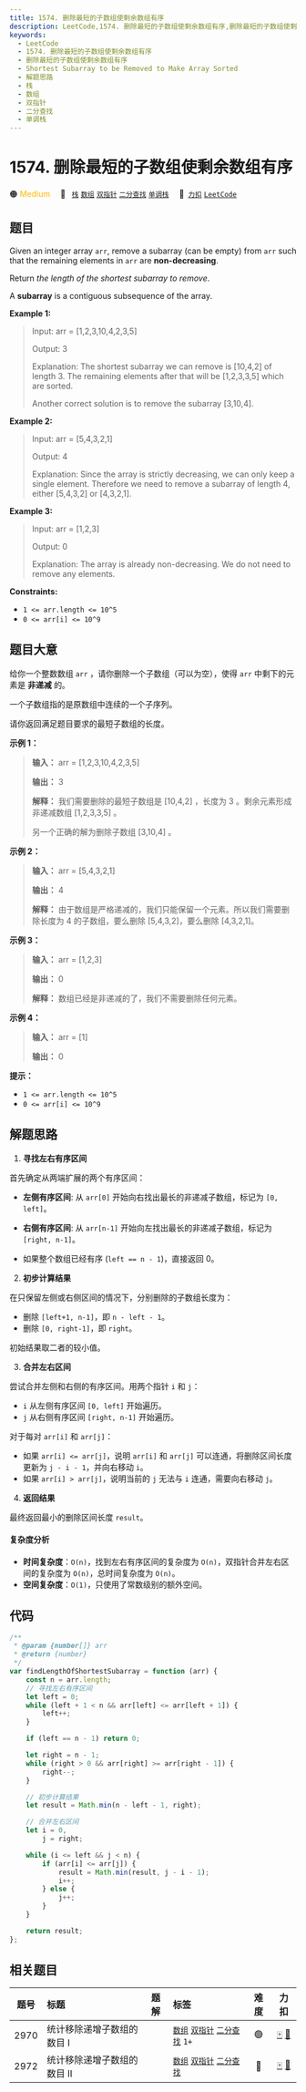 ```yaml
---
title: 1574. 删除最短的子数组使剩余数组有序
description: LeetCode,1574. 删除最短的子数组使剩余数组有序,删除最短的子数组使剩余数组有序,Shortest Subarray to be Removed to Make Array Sorted,解题思路,栈,数组,双指针,二分查找,单调栈
keywords:
  - LeetCode
  - 1574. 删除最短的子数组使剩余数组有序
  - 删除最短的子数组使剩余数组有序
  - Shortest Subarray to be Removed to Make Array Sorted
  - 解题思路
  - 栈
  - 数组
  - 双指针
  - 二分查找
  - 单调栈
---
```


# 1574. 删除最短的子数组使剩余数组有序

🟠 <font color=#ffb800>Medium</font>&emsp; 🔖&ensp; [`栈`](/tag/stack.md) [`数组`](/tag/array.md) [`双指针`](/tag/two-pointers.md) [`二分查找`](/tag/binary-search.md) [`单调栈`](/tag/monotonic-stack.md)&emsp; 🔗&ensp;[`力扣`](https://leetcode.cn/problems/shortest-subarray-to-be-removed-to-make-array-sorted) [`LeetCode`](https://leetcode.com/problems/shortest-subarray-to-be-removed-to-make-array-sorted)

## 题目

Given an integer array `arr`, remove a subarray (can be empty) from `arr` such
that the remaining elements in `arr` are **non-decreasing**.

Return _the length of the shortest subarray to remove_.

A **subarray** is a contiguous subsequence of the array.

**Example 1:**

> Input: arr = [1,2,3,10,4,2,3,5]
>
> Output: 3
>
> Explanation: The shortest subarray we can remove is [10,4,2] of length 3. The remaining elements after that will be [1,2,3,3,5] which are sorted.
>
> Another correct solution is to remove the subarray [3,10,4].

**Example 2:**

> Input: arr = [5,4,3,2,1]
>
> Output: 4
>
> Explanation: Since the array is strictly decreasing, we can only keep a single element. Therefore we need to remove a subarray of length 4, either [5,4,3,2] or [4,3,2,1].

**Example 3:**

> Input: arr = [1,2,3]
>
> Output: 0
>
> Explanation: The array is already non-decreasing. We do not need to remove any elements.

**Constraints:**

- `1 <= arr.length <= 10^5`
- `0 <= arr[i] <= 10^9`

## 题目大意

给你一个整数数组 `arr` ，请你删除一个子数组（可以为空），使得 `arr` 中剩下的元素是 **非递减** 的。

一个子数组指的是原数组中连续的一个子序列。

请你返回满足题目要求的最短子数组的长度。

**示例 1：**

> **输入：** arr = [1,2,3,10,4,2,3,5]
>
> **输出：** 3
>
> **解释：** 我们需要删除的最短子数组是 [10,4,2] ，长度为 3 。剩余元素形成非递减数组 [1,2,3,3,5] 。
>
> 另一个正确的解为删除子数组 [3,10,4] 。

**示例 2：**

> **输入：** arr = [5,4,3,2,1]
>
> **输出：** 4
>
> **解释：** 由于数组是严格递减的，我们只能保留一个元素。所以我们需要删除长度为 4 的子数组，要么删除 [5,4,3,2]，要么删除 [4,3,2,1]。

**示例 3：**

> **输入：** arr = [1,2,3]
>
> **输出：** 0
>
> **解释：** 数组已经是非递减的了，我们不需要删除任何元素。

**示例 4：**

> **输入：** arr = [1]
>
> **输出：** 0

**提示：**

- `1 <= arr.length <= 10^5`
- `0 <= arr[i] <= 10^9`

## 解题思路

1. **寻找左右有序区间**

首先确定从两端扩展的两个有序区间：

- **左侧有序区间**: 从 `arr[0]` 开始向右找出最长的非递减子数组，标记为 `[0, left]`。
- **右侧有序区间**: 从 `arr[n-1]` 开始向左找出最长的非递减子数组，标记为 `[right, n-1]`。

- 如果整个数组已经有序 (`left == n - 1`)，直接返回 0。

2. **初步计算结果**

在只保留左侧或右侧区间的情况下，分别删除的子数组长度为：

- 删除 `[left+1, n-1]`，即 `n - left - 1`。
- 删除 `[0, right-1]`，即 `right`。

初始结果取二者的较小值。

3. **合并左右区间**

尝试合并左侧和右侧的有序区间。用两个指针 `i` 和 `j`：

- `i` 从左侧有序区间 `[0, left]` 开始遍历。
- `j` 从右侧有序区间 `[right, n-1]` 开始遍历。

对于每对 `arr[i]` 和 `arr[j]`：

- 如果 `arr[i] <= arr[j]`，说明 `arr[i]` 和 `arr[j]` 可以连通，将删除区间长度更新为 `j - i - 1`，并向右移动 `i`。
- 如果 `arr[i] > arr[j]`，说明当前的 `j` 无法与 `i` 连通，需要向右移动 `j`。

4. **返回结果**

最终返回最小的删除区间长度 `result`。

#### 复杂度分析

- **时间复杂度**：`O(n)`，找到左右有序区间的复杂度为 `O(n)`，双指针合并左右区间的复杂度为 `O(n)`，总时间复杂度为 `O(n)`。
- **空间复杂度**：`O(1)`，只使用了常数级别的额外空间。

## 代码

```javascript
/**
 * @param {number[]} arr
 * @return {number}
 */
var findLengthOfShortestSubarray = function (arr) {
	const n = arr.length;
	// 寻找左右有序区间
	let left = 0;
	while (left + 1 < n && arr[left] <= arr[left + 1]) {
		left++;
	}

	if (left == n - 1) return 0;

	let right = n - 1;
	while (right > 0 && arr[right] >= arr[right - 1]) {
		right--;
	}

	// 初步计算结果
	let result = Math.min(n - left - 1, right);

	// 合并左右区间
	let i = 0,
		j = right;

	while (i <= left && j < n) {
		if (arr[i] <= arr[j]) {
			result = Math.min(result, j - i - 1);
			i++;
		} else {
			j++;
		}
	}

	return result;
};
```

## 相关题目

<!-- prettier-ignore -->
| 题号 | 标题 | 题解 | 标签 | 难度 | 力扣 |
| :------: | :------ | :------: | :------ | :------: | :------: |
| 2970 | 统计移除递增子数组的数目 I |  |  [`数组`](/tag/array.md) [`双指针`](/tag/two-pointers.md) [`二分查找`](/tag/binary-search.md) `1+` | 🟢 | [🀄️](https://leetcode.cn/problems/count-the-number-of-incremovable-subarrays-i) [🔗](https://leetcode.com/problems/count-the-number-of-incremovable-subarrays-i) |
| 2972 | 统计移除递增子数组的数目 II |  |  [`数组`](/tag/array.md) [`双指针`](/tag/two-pointers.md) [`二分查找`](/tag/binary-search.md) | 🔴 | [🀄️](https://leetcode.cn/problems/count-the-number-of-incremovable-subarrays-ii) [🔗](https://leetcode.com/problems/count-the-number-of-incremovable-subarrays-ii) |